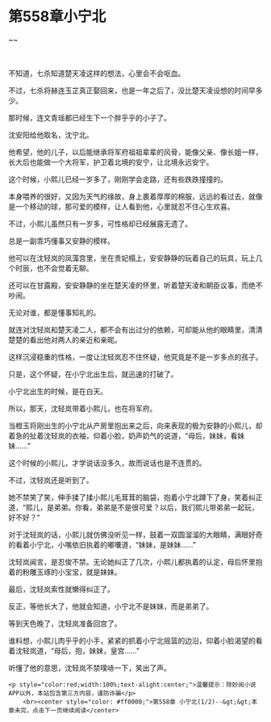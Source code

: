 # 第558章小宁北
~~
    	    <p name="pagetop" href="javascript:void(0);" onclick="return false" style="line-height: 35px;padding: 10px;color: #333;"> </p><p>不知道，七杀知道楚天凌这样的想法，心里会不会呕血。</p><p>不过，七杀将赫连玉芷真正娶回来，也是一年之后了，没比楚天凌设想的时间早多少。</p><p>那时候，连文青瑶都已经生下一个胖乎乎的小子了。</p><p>沈安阳给他取名，沈宁北。</p><p>他希望，他的儿子，以后能继承将军府祖祖辈辈的风骨，能像父亲、像长姐一样，长大后也能做一个大将军，护卫着北境的安宁，让北境永远安宁。</p><p>这个时候，小熙儿已经一岁多了，刚刚学会走路，还有些跌跌撞撞的。</p><p>本身喂养的很好，又因为天气的缘故，身上裹着厚厚的棉服，远远的看过去，就像是一个移动的球，那可爱的模样，让人看到他，心里就忍不住心生欢喜。</p><p>不过，小熙儿虽然只有一岁多，可性格却已经展露无遗了。</p><p>总是一副乖巧懂事又安静的模样。</p><p>他可以在沈轻岚的凤藻宫里，坐在贵妃榻上，安安静静的玩着自己的玩具，玩上几个时辰，也不会觉着无聊。</p><p>还可以在甘露殿，安安静静的坐在楚天凌的怀里，听着楚天凌和朝臣议事，而绝不吵闹。</p><p>无论对谁，都是懂事知礼的。</p><p>就连对沈轻岚和楚天凌二人，都不会有出过分的依赖，可却能从他的眼睛里，清清楚楚的看出他对两人的亲近和亲昵。</p><p>这样沉浸稳重的性格，一度让沈轻岚忍不住怀疑，他究竟是不是一岁多点的孩子。</p><p>只是，这个怀疑，在小宁北出生后，就迅速的打破了。</p><p>小宁北出生的时候，是在白天。</p><p>所以，那天，沈轻岚带着小熙儿，也在将军府。</p><p>当橙玉将刚出生的小宁北从产房里抱出来之后，向来表现的极为安静的小熙儿，却着急的扯着沈轻岚的衣袖，仰着小脸，奶声奶气的说道，“母后，妹妹，看妹妹……”</p><p>这个时候的小熙儿，才学说话没多久，故而说话也是不连贯的。</p><p>不过，沈轻岚还是听到了。</p><p>她不禁笑了笑，伸手揉了揉小熙儿毛茸茸的脑袋，抱着小宁北蹲下了身，笑着纠正道，“熙儿，是弟弟。你看，弟弟是不是很可爱？以后，我们熙儿带弟弟一起玩，好不好？”</p><p>对于沈轻岚的话，小熙儿就仿佛没听见一样，鼓着一双圆溜溜的大眼睛，满眼好奇的看着小宁北，小嘴依旧执着的嘟囔道，“妹妹，是妹妹……”</p><p>沈轻岚闻言，是忍俊不禁。无论她纠正了几次，小熙儿都执着的认定，母后怀里抱着的粉雕玉琢的小宝宝，就是妹妹。</p><p>最后，沈轻岚索性就懒得纠正了。</p><p>反正，等他长大了，他就会知道，小宁北不是妹妹，而是弟弟了。</p><p>等到天色晚了，沈轻岚准备回宫了。</p><p>谁料想，小熙儿肉乎乎的小手，紧紧的抓着小宁北摇篮的边沿，仰着小脸渴望的看着沈轻岚道，“母后，抱，妹妹，皇宫……”</p><p>听懂了他的意思，沈轻岚不禁噗哧一下，笑出了声。</p>
    	
   	<p style="color:red;width:100%;text-alight:center;">温馨提示：除妙阅小说APP以外，本站包含第三方内容，谨防诈骗</p>
    	<br><center style="color: #ff0000;">第558章 小宁北(1/2)--&gt;&gt;本章未完，点击下一页继续阅读</center>
    	